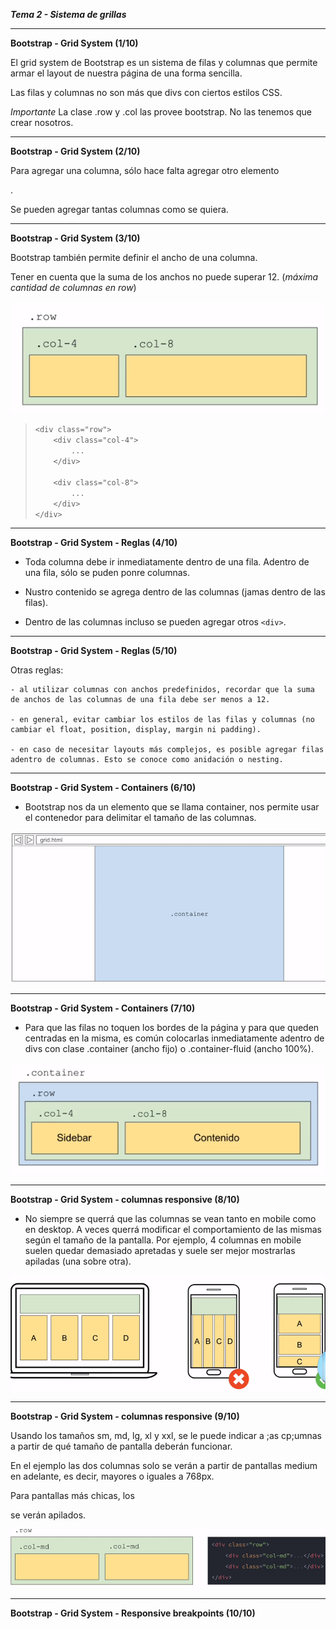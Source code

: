 ***Tema 2 - Sistema de grillas***

----------------------------------------------------------------
**Bootstrap - Grid System (1/10)**

El grid system de Bootstrap es un sistema de filas y columnas que permite armar el layout de nuestra página de una forma sencilla.

Las filas y columnas no son más que divs con ciertos estilos CSS.

*Importante* La clase .row y .col las provee bootstrap. No las tenemos que crear nosotros.

----------------------------------------------------------------
**Bootstrap - Grid System (2/10)**

Para agregar una columna, sólo hace falta agregar otro elemento <div class="col">.

Se pueden agregar tantas columnas como se quiera.

----------------------------------------------------------------
**Bootstrap - Grid System (3/10)**

Bootstrap también permite definir el ancho de una columna.

Tener en cuenta que la suma de los anchos no puede superar 12. (*máxima cantidad de columnas en row*)

![](https://github.com/lorecarreno/curso-preparacion-hack-academy/blob/main/images/bootstrap-suma-de-anchos.png?raw=true)

> ``<div class="row">`` <br>
> ``    <div class="col-4">`` <br>
> ``        ...`` <br>
> ``    </div>`` <br>
> `` `` <br>
> ``    <div class="col-8">`` <br>
> ``        ...`` <br>
> ``    </div>`` <br>
> ``</div>`` <br>

----------------------------------------------------------------
**Bootstrap - Grid System - Reglas (4/10)**

- Toda columna debe ir inmediatamente dentro de una fila. Adentro de una fila, sólo se puden ponre columnas.

- Nustro contenido se agrega dentro de las columnas (jamas dentro de las filas).

- Dentro de las columnas incluso se pueden agregar otros ``<div>``.

----------------------------------------------------------------
**Bootstrap - Grid System - Reglas (5/10)**

Otras reglas:

    - al utilizar columnas con anchos predefinidos, recordar que la suma de anchos de las columnas de una fila debe ser menos a 12.

    - en general, evitar cambiar los estilos de las filas y columnas (no cambiar el float, position, display, margin ni padding).

    - en caso de necesitar layouts más complejos, es posible agregar filas adentro de columnas. Esto se conoce como anidación o nesting.

----------------------------------------------------------------
**Bootstrap - Grid System - Containers (6/10)**

- Bootstrap nos da un elemento que se llama container, nos permite usar el contenedor para delimitar el tamaño de las columnas.

![](https://github.com/lorecarreno/curso-preparacion-hack-academy/blob/main/images/bootstrap-container.png?raw=true)

----------------------------------------------------------------
**Bootstrap - Grid System - Containers (7/10)**

- Para que las filas no toquen los bordes de la página y para que queden centradas en la misma, es común colocarlas inmediatamente adentro de divs con clase .container (ancho fijo) o .container-fluid (ancho 100%).

![](https://github.com/lorecarreno/curso-preparacion-hack-academy/blob/main/images/bootstrap-grid-system-containers.png?raw=true)

----------------------------------------------------------------
**Bootstrap - Grid System - columnas responsive (8/10)**

- No siempre se querrá que las columnas se vean tanto en mobile como en desktop. A veces querrá modificar el comportamiento de las mismas según el tamaño de la pantalla. Por ejemplo, 4 columnas en mobile suelen quedar demasiado apretadas y suele ser mejor mostrarlas apiladas (una sobre otra).

![](https://github.com/lorecarreno/curso-preparacion-hack-academy/blob/main/images/bootstrap-columnas-responsive.png?raw=true)

----------------------------------------------------------------
**Bootstrap - Grid System - columnas responsive (9/10)**

Usando los tamaños sm, md, lg, xl y xxl, se le puede indicar a ;as cp;umnas a partir de qué tamaño de pantalla deberán funcionar.

En el ejemplo las dos columnas solo se verán a partir de pantallas medium en adelante, es decir, mayores o iguales a 768px.

Para pantallas más chicas, los <div> se verán apilados.

![](https://github.com/lorecarreno/curso-preparacion-hack-academy/blob/main/images/bootstrap-grid-system-columnas-responsive.png?raw=true)

----------------------------------------------------------------
**Bootstrap - Grid System - Responsive breakpoints (10/10)**




